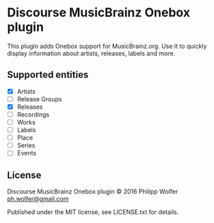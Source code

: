 # Discourse MusicBrainz Onebox plugin

This plugin adds Onebox support for MusicBrainz.org. Use it to quickly display
information about artists, releases, labels and more.

## Supported entities

- [x] Artists
- [ ] Release Groups
- [x] Releases
- [ ] Recordings
- [ ] Works
- [ ] Labels
- [ ] Place
- [ ] Series
- [ ] Events

## License

Discourse MusicBrainz Onebox plugin © 2016 Philipp Wolfer <ph.wolfer@gmail.com>

Published under the MIT license, see LICENSE.txt for details.
